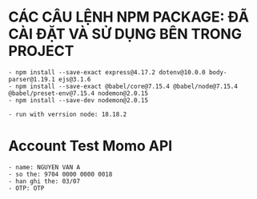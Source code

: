 # CÁC CÂU LỆNH NPM PACKAGE: ĐÃ CÀI ĐẶT VÀ SỬ DỤNG BÊN TRONG PROJECT
    - npm install --save-exact express@4.17.2 dotenv@10.0.0 body-parser@1.19.1 ejs@3.1.6
    - npm install --save-exact @babel/core@7.15.4 @babel/node@7.15.4 @babel/preset-env@7.15.4 nodemon@2.0.15
    - npm install --save-dev nodemon@2.0.15

    - run with verrsion node: 18.18.2

# Account Test Momo API
    - name: NGUYEN VAN A
    - so the: 9704 0000 0000 0018
    - han ghi the: 03/07
    - OTP: OTP
